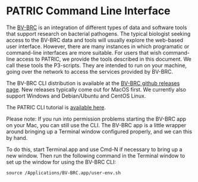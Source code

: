# PATRIC Command Line Interface

The [BV-BRC](https://www.bv-brc.org) is an integration of different types
of data and software tools that support research on bacterial
pathogens. The typical biologist seeking access to the BV-BRC data and
tools will usually explore the web-based user interface. However,
there are many instances in which programatic or command-line
interfaces are more suitable. For users that wish command-line access
to PATRIC, we provide the tools described in this document. We call
these tools the P3-scripts. They are intended to run on your machine,
going over the network to access the services provided by BV-BRC.

The BV-BRC CLI distribution is available at the [BV-BRC github
releases
page](https://github.com/BV-BRC/BV-BRC-CLI/releases). New
releases typically come out for MacOS first. We currently also support
Windows and Debian/Ubuntu and CentOS Linux.

The PATRIC CLI tutorial is [available here](https://www.bv-brc.org/docs/cli_tutorial/index.html).

Please note: If you run into permission problems starting the BV-BRC
app on your Mac, you can still use the CLI. The BV-BRC app is a little
wrapper around bringing up a Terminal window configured properly, and
we can this by hand.

To do this, start Terminal.app and use Cmd-N if necessary to bring up
a new window. Then run the following command in the Terminal window to
set up the window for using the BV-BRC CLI:

```
source /Applications/BV-BRC.app/user-env.sh
```
